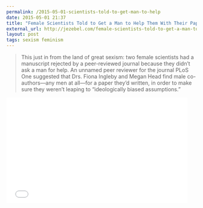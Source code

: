 ```yaml
---
permalink: /2015-05-01-scientists-told-to-get-man-to-help
date: 2015-05-01 21:37
title: "Female Scientists Told to Get a Man to Help Them With Their Paper"
external_url: http://jezebel.com/female-scientists-told-to-get-a-man-to-help-them-with-t-1701245887
layout: post
tags: sexism feminism
---
```


>This just in from the land of great sexism: two female scientists had a manuscript rejected by a peer-reviewed journal because they didn’t ask a man for help. An unnamed peer reviewer for the journal PLoS One suggested that Drs. Fiona Ingleby and Megan Head find male co-authors—any men at all—for a paper they’d written, in order to make sure they weren’t leaping to “ideologically biased assumptions.”

<iframe src="//giphy.com/embed/IP3DALV88Ll3G" width="480" height="278" frameBorder="0" style="max-width: 100%" class="giphy-embed" webkitAllowFullScreen mozallowfullscreen allowFullScreen></iframe>